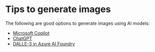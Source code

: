 # Tips to generate images
The following are good options to generate images using AI models:
- [Microsoft Copilot](https://copilot.microsoft.com/)
- [ChatGPT](https://chat.openai.com/)
- [DALLE-3 in Azure AI Foundry](https://learn.microsoft.com/en-us/azure/ai-foundry/what-is-azure-ai-foundry)